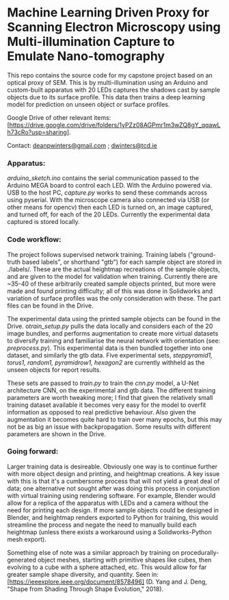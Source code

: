 # Machine Learning Driven Proxy for Scanning Electron Microscopy using Multi-illumination Capture to Emulate Nano-tomography

This repo contains the source code for my capstone project based on an optical proxy of SEM. This is by multi-illumination using an Arduino and custom-built apparatus with 20 LEDs captures the shadows cast by sample objects due to its surface profile. This data then trains a deep learning model for prediction on unseen object or surface profiles.

Google Drive of other relevant items: [https://drive.google.com/drive/folders/1yPZz08AGPmr1m3wZQ8gY_qqawLh73cRo?usp=sharing].

Contact: deanpwinters@gmail.com ; dwinters@tcd.ie

### Apparatus:

*arduino_sketch.ino* contains the serial communication passed to the Arduino MEGA board to control each LED. With the Arduino powered via. USB to the host PC, *capture.py* works to send these commands across using pyserial. With the microscope camera also connected via USB (or other means for opencv) then each LED is turned on, an image captured, and turned off, for each of the 20 LEDs. Currently the experimental data captured is stored locally.

### Code workflow:

The project follows supervised network training. Training labels ("ground-truth based labels", or shorthand "gtb") for each sample object are stored in ./labels/. These are the actual heightmap recreations of the sample objects, and are given to the model for validation when training. Currently there are ~35-40 of these arbitrarily created sample objects printed, but more were made and found printing difficulty; all of this was done in Solidworks and variation of surface profiles was the only consideration with these. The part files can be found in the Drive.

The experimental data using the printed sample objects can be found in the Drive. o*train_setup.py* pulls the data locally and considers each of the 20 image bundles, and performs augmentation to create more virtual datasets to diversify training and familiarise the neural network with orientation (see: *preprocess.py*). This experimental data is then bundled together into one dataset, and similarly the gtb data. Five experimental sets, *steppyramid1, torus1, random1, pyramidrow1, hexagon2* are currently withheld as the unseen objects for report results.

These sets are passed to *train.py* to train the *cnn.py* model, a U-Net architecture CNN, on the experimental and gtb data. The different training parameters are worth tweaking more; I find that given the relatively small training dataset available it becomes very easy for the model to overfit information as opposed to real predictive behaviour. Also given the augmentation it becomes quite hard to train over many epochs, but this may not be as big an issue with backpropagation. Some results with different parameters are shown in the Drive.

### Going forward:

Larger training data is desireable. Obviously one way is to continue further with more object design and printing, and heightmap creations. A key issue with this is that it's a cumbersome process that will not yield a great deal of data; one alternative not sought after was doing this process in conjunction with virtual training using rendering software. For example, Blender would allow for a replica of the apparatus with LEDs and a camera without the need for printing each design. If more sample objects could be designed in Blender, and heightmap renders exported to Python for training, this would streamline the process and negate the need to manually build each heightmap (unless there exists a workaround using a Solidworks-Python mesh export).

Something else of note was a similar approach by training on procedurally-generated object meshes, starting with primitive shapes like cubes, then evolving to a cube with a sphere attached, etc. This would allow for far greater sample shape diversity, and quantity. Seen in: [https://ieeexplore.ieee.org/document/8578496] (D. Yang and J. Deng, "Shape from Shading Through Shape Evolution," 2018).








